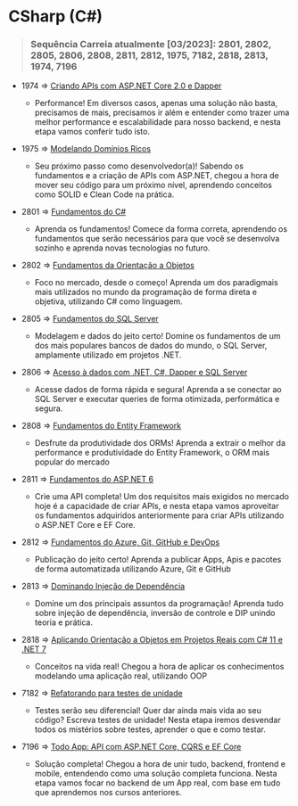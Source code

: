 # CSharp (C#)

> ### Sequência Carreia atualmente [03/2023]: 2801, 2802, 2805, 2806, 2808, 2811, 2812, 1975, 7182, 2818, 2813, 1974, 7196


- 1974 => [Criando APIs com ASP.NET Core 2.0 e Dapper](https://github.com/balta-io/1974)
	- Performance! Em diversos casos, apenas uma solução não basta, precisamos de mais, precisamos ir além e entender como trazer uma melhor performance e escalabilidade para nosso backend, e nesta etapa vamos conferir tudo isto.

- 1975 => [Modelando Domínios Ricos](https://github.com/balta-io/1975)
	- Seu próximo passo como desenvolvedor(a)! Sabendo os fundamentos e a criação de APIs com ASP.NET, chegou a hora de mover seu código para um próximo nível, aprendendo conceitos como SOLID e Clean Code na prática.

- 2801 => [Fundamentos do C#](https://github.com/balta-io/2801) 
	- Aprenda os fundamentos! Comece da forma correta, aprendendo os fundamentos que serão necessários para que você se desenvolva sozinho e aprenda novas tecnologias no futuro.

- 2802 => [Fundamentos da Orientação a Objetos](https://github.com/balta-io/2802)
	- Foco no mercado, desde o começo! Aprenda um dos paradigmais mais utilizados no mundo da programação de forma direta e objetiva, utilizando C# como linguagem.

- 2805 => [Fundamentos do SQL Server](https://github.com/balta-io/2805)
	- Modelagem e dados do jeito certo!	Domine os fundamentos de um dos mais populares bancos de dados do mundo, o SQL Server, amplamente utilizado em projetos .NET.

- 2806 => [Acesso à dados com .NET, C#, Dapper e SQL Server](https://github.com/balta-io/2806)
	- Acesse dados de forma rápida e segura! Aprenda a se conectar ao SQL Server e executar queries de forma otimizada, performática e segura.

- 2808 => [Fundamentos do Entity Framework](https://github.com/balta-io/2808)
	- Desfrute da produtividade dos ORMs! Aprenda a extrair o melhor da performance e produtividade do Entity Framework, o ORM mais popular do mercado

- 2811 => [Fundamentos do ASP.NET 6](https://github.com/balta-io/2811)
	- Crie uma API completa! Um dos requisitos mais exigidos no mercado hoje é a capacidade de criar APIs, e nesta etapa vamos aproveitar os fundamentos adquiridos anteriormente para criar APIs utilizando o ASP.NET Core e EF Core.

- 2812 => [Fundamentos do Azure, Git, GitHub e DevOps](https://github.com/balta-io/2812)
	- Publicação do jeito certo! Aprenda a publicar Apps, Apis e pacotes de forma automatizada utilizando Azure, Git e GitHub

- 2813 => [Dominando Injeção de Dependência](https://github.com/balta-io/2813)
	- Domine um dos principais assuntos da programação! Aprenda tudo sobre injeção de dependência, inversão de controle e DIP unindo teoria e prática.

- 2818 => [Aplicando Orientação a Objetos em Projetos Reais com C# 11 e .NET 7](https://github.com/balta-io/2818)
	- Conceitos na vida real! Chegou a hora de aplicar os conhecimentos modelando uma aplicação real, utilizando OOP
	
- 7182 => [Refatorando para testes de unidade](https://github.com/balta-io/7182)
	- Testes serão seu diferencial! Quer dar ainda mais vida ao seu código? Escreva testes de unidade! Nesta etapa iremos desvendar todos os mistérios sobre testes, aprender o que e como testar.

- 7196 => [Todo App: API com ASP.NET Core, CQRS e EF Core](https://github.com/balta-io/7196)
	- Solução completa! Chegou a hora de unir tudo, backend, frontend e mobile, entendendo como uma solução completa funciona. Nesta etapa vamos focar no backend de um App real, com base em tudo que aprendemos nos cursos anteriores.


